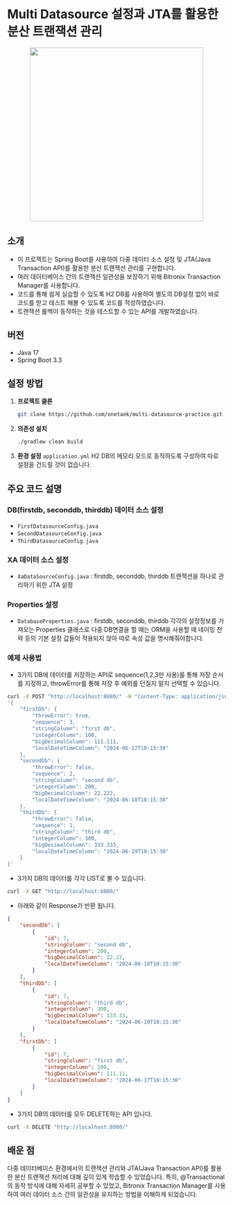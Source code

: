 # Multi Datasource 설정과 JTA를 활용한 분산 트랜잭션 관리

<div align="center">
  <img src="https://github.com/onetaek/multi-datasource-practice/assets/86419261/7edb54f5-ab36-4b26-adf4-f04afabf93b1" width="400"/>
</div>

## 소개
- 이 프로젝트는 Spring Boot를 사용하여 다중 데이터 소스 설정 및 JTA(Java Transaction API)를 활용한 분산 트랜잭션 관리를 구현합니다.
- 여러 데이터베이스 간의 트랜잭션 일관성을 보장하기 위해 Bitronix Transaction Manager를 사용합니다.
- 코드를 통해 쉽게 실습할 수 있도록 H2 DB를 사용하여 별도의 DB설정 없이 바로 코드를 받고 테스트 해볼 수 있도록 코드를 적성하였습니다. 
- 트랜잭션 롤백이 동작하는 것을 테스트할 수 있는 API를 개발하였습니다.

## 버전
- Java 17
- Spring Boot 3.3

## 설정 방법
1. **프로젝트 클론**
    ```bash
    git clone https://github.com/onetaek/multi-datasource-practice.git
    ```
2. **의존성 설치**
    ```bash
    ./gradlew clean build
    ```
3. **환경 설정**
    `application.yml` H2 DB의 메모리 모드로 동작하도록 구성하여 따로 설정을 건드릴 것이 없습니다.

## 주요 코드 설명
### DB(firstdb, seconddb, thirddb) 데이터 소스 설정
- `FirstDatasourceConfig.java`
- `SecondDatasourceConfig.java`
- `ThirdDatasourceConfig.java`

### XA 데이터 소스 설정
- `XaDataSourceConfig.java` : firstdb, seconddb, thirddb 트랜잭션을 하나로 관리하기 위한 JTA 설정

### Properties 설정
- `DatabaseProperties.java` : firstdb, seconddb, thirddb 각각의 설정정보를 가져오는 Properties 클래스로 다중 DB연결을 할 때는 ORM을 사용할 때 네이밍 전략 등의 기본 설정 값들이 적용되지 않아 따로 속성 값을 명시해줘야합니다.

### 예제 사용법

- 3가지 DB에 데이터를 저장하는 API로 sequence(1,2,3만 사용)를 통해 저장 순서를 지정하고, throwError를 통해 저장 후 예외를 던질지 말지 선택할 수 있습니다.
```bash
curl -X POST "http://localhost:8080/" -H "Content-Type: application/json" -d
'{
    "firstDb": {
        "throwError": true,
        "sequence": 3,
        "stringColumn": "first db",
        "integerColumn": 100,
        "bigDecimalColumn": 111.111,
        "localDateTimeColumn": "2024-06-17T10:15:30"
    },
    "secondDb": {
        "throwError": false,
        "sequence": 2,
        "stringColumn": "second db",
        "integerColumn": 200,
        "bigDecimalColumn": 22.222,
        "localDateTimeColumn": "2024-06-18T10:15:30"
    },
    "thirdDb": {
        "throwError": false,
        "sequence": 1,
        "stringColumn": "third db",
        "integerColumn": 300,
        "bigDecimalColumn": 333.333,
        "localDateTimeColumn": "2024-06-19T10:15:30"
    }
}'
```

- 3가지 DB의 데이터를 각각 LIST로 볼 수 있습니다.
```bash
curl -X GET "http://localhost:8080/"
```
- 아래와 같이 Response가 반환 됩니다.
```json
{
    "secondDb": [
        {
            "id": 7,
            "stringColumn": "second db",
            "integerColumn": 200,
            "bigDecimalColumn": 22.22,
            "localDateTimeColumn": "2024-06-18T10:15:30"
        }
    ],
    "thirdDb": [
        {
            "id": 7,
            "stringColumn": "third db",
            "integerColumn": 300,
            "bigDecimalColumn": 333.33,
            "localDateTimeColumn": "2024-06-19T10:15:30"
        }
    ],
    "firstDb": [
        {
            "id": 7,
            "stringColumn": "first db",
            "integerColumn": 100,
            "bigDecimalColumn": 111.11,
            "localDateTimeColumn": "2024-06-17T10:15:30"
        }
    ]
}

```

- 3가지 DB의 데이터를 모두 DELETE하는 API 입니다.
```bash
curl -X DELETE "http://localhost:8080/"
```

## 배운 점
다중 데이터베이스 환경에서의 트랜잭션 관리와 JTA(Java Transaction API)를 활용한 분산 트랜잭션 처리에 대해 깊이 있게 학습할 수 있었습니다. 
특히, @Transactional의 동작 방식에 대해 자세히 공부할 수 있었고, Bitronix Transaction Manager를 사용하여 여러 데이터 소스 간의 일관성을 유지하는 방법을 이해하게 되었습니다.
